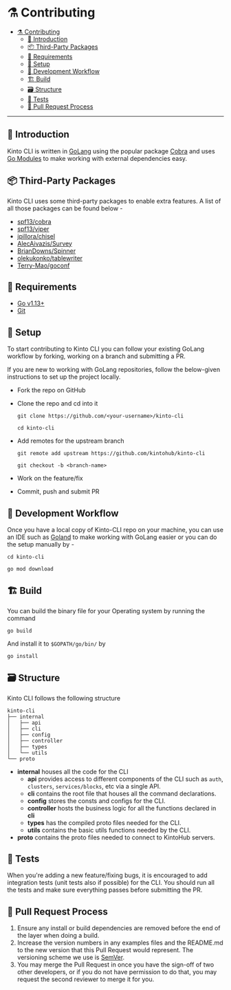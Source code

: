 # :alembic: Contributing

- [:alembic: Contributing](#alembic-contributing)
  - [:see_no_evil: Introduction](#see_no_evil-introduction)
  - [:package: Third-Party Packages](#package-third-party-packages)
  - [:seedling: Requirements](#seedling-requirements)
  - [:construction_worker: Setup](#construction_worker-setup)
  - [:hammer: Development Workflow](#hammer-development-workflow)
  - [:building_construction: Build](#building_construction-build)
  - [:card_file_box: Structure](#card_file_box-structure)
  - [:wrench: Tests](#wrench-tests)
  - [:triangular_flag_on_post: Pull Request Process](#triangular_flag_on_post-pull-request-process)

---

## :see_no_evil: Introduction

Kinto CLI is written in [GoLang](https://golang.org/) using the popular package [Cobra](https://github.com/spf13/cobra) and uses [Go Modules](https://github.com/golang/go/wiki/Modules) to make working with external dependencies easy.

## :package: Third-Party Packages

Kinto CLI uses some third-party packages to enable extra features. A list of all those packages can be found below -

- [spf13/cobra](https://github.com/spf13/cobra)
- [spf13/viper](https://github.com/spf13/viper)
- [jpillora/chisel](https://github.com/jpillora/chisel)
- [AlecAivazis/Survey](https://github.com/AlecAivazis/survey/v2)
- [BrianDowns/Spinner](https://github.com/briandowns/spinner)
- [olekukonko/tablewriter](https://github.com/olekukonko/tablewriter)
- [Terry-Mao/goconf](https://github.com/Terry-Mao/goconf)

## :seedling: Requirements

- [Go v1.13+](https://golang.org/doc/install)
- [Git](https://git-scm.com/downloads)

## :construction_worker: Setup

To start contributing to Kinto CLI you can follow your existing GoLang workflow by forking, working on a branch and submitting a PR.

If you are new to working with GoLang repositories, follow the below-given instructions to set up the project locally.

- Fork the repo on GitHub
- Clone the repo and cd into it
  
  ```
  git clone https://github.com/<your-username>/kinto-cli

  cd kinto-cli
  ```
- Add remotes for the upstream branch

  ```
  git remote add upstream https://github.com/kintohub/kinto-cli
  
  git checkout -b <branch-name>
  ```
- Work on the feature/fix
- Commit, push and submit PR

## :hammer: Development Workflow

Once you have a local copy of Kinto-CLI repo on your machine, you can use an IDE such as [Goland](https://www.jetbrains.com/go/download/) to make working with GoLang easier or you can do the setup manually by -

```
cd kinto-cli

go mod download
```

## :building_construction: Build

You can build the binary file for your Operating system by running the command

```
go build
```

And install it to `$GOPATH/go/bin/` by

```
go install
```

## :card_file_box: Structure

Kinto CLI follows the following structure

```
kinto-cli
├── internal
│   ├── api
│   ├── cli
│   ├── config
│   ├── controller
│   ├── types
│   └── utils
└── proto
```

- **internal** houses all the code for the CLI
  - **api** provides access to different components of the CLI such as `auth`, `clusters`, `services/blocks`, etc via a single API.
  - **cli** contains the root file that houses all the command declarations.
  - **config** stores the consts and configs for the CLI.
  - **controller** hosts the business logic for all the functions declared in **cli**
  - **types** has the compiled proto files needed for the CLI.
  - **utils** contains the basic utils functions needed by the CLI.
- **proto** contains the proto files needed to connect to KintoHub servers.

## :wrench: Tests

When you're adding a new feature/fixing bugs, it is encouraged to add integration tests (unit tests also if possible) for the CLI. You should run all the tests and make sure everything passes before submitting the PR.

## :triangular_flag_on_post: Pull Request Process

1. Ensure any install or build dependencies are removed before the end of the layer when doing a
   build.
2. Increase the version numbers in any examples files and the README.md to the new version that this
   Pull Request would represent. The versioning scheme we use is [SemVer](http://semver.org/).
3. You may merge the Pull Request in once you have the sign-off of two other developers, or if you
   do not have permission to do that, you may request the second reviewer to merge it for you.
